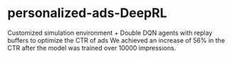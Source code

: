 # personalized-ads-DeepRL
Customized simulation environment + Double DQN agents with replay buffers to optimize the CTR of ads
We achieved an increase of 56% in the CTR after the model was trained over 10000 impressions.
